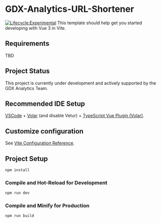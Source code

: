 # GDX-Analytics-URL-Shortener
[![Lifecycle:Experimental](https://img.shields.io/badge/Lifecycle-Experimental-339999)](<Redirect-URL>) 
This template should help get you started developing with Vue 3 in Vite.

## Requirements 
TBD

## Project Status

This project is currently under development and actively supported by the GDX Analytics Team.


## Recommended IDE Setup

[VSCode](https://code.visualstudio.com/) + [Volar](https://marketplace.visualstudio.com/items?itemName=Vue.volar) (and disable Vetur) + [TypeScript Vue Plugin (Volar)](https://marketplace.visualstudio.com/items?itemName=Vue.vscode-typescript-vue-plugin).

## Customize configuration

See [Vite Configuration Reference](https://vitejs.dev/config/).

## Project Setup

```sh
npm install
```

### Compile and Hot-Reload for Development

```sh
npm run dev
```

### Compile and Minify for Production

```sh
npm run build
```
